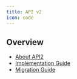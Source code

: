 ```yaml
---
title: API v2
icon: code
---
```

## Overview 
- [About API2](description)
- [Implementation Guide](implementation)
- [Migration Guide](migration)